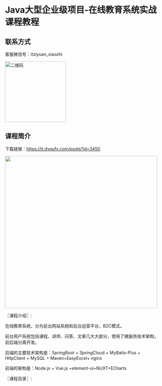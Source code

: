 # Java大型企业级项目-在线教育系统实战课程教程

## 联系方式

客服微信号：itziyuan_xiaozhi

<img src="https://ziyuanyun.oss-cn-guangzhou.aliyuncs.com/common/20240614073449/666b82192834a.jpg" width="200" height="200" alt="二维码">

## 课程简介

下载链接：https://it.dyqufx.com/posts?id=3450

<img src="https://ziyuanyun.oss-cn-guangzhou.aliyuncs.com/yun/20240515185156/664493cc82f71.jpg" width="500" alt="">

  〖课程介绍〗:

 在线教育系统，分为前台网站系统和后台运营平台，B2C模式。

 前台用户系统包括课程、讲师、问答、文章几大大部分，使用了微服务技术架构，前后端分离开发。

 后端的主要技术架构是：SpringBoot + SpringCloud + MyBatis-Plus + HttpClient + MySQL + Maven+EasyExcel+ nginx

 前端的架构是：Node.js + Vue.js +element-ui+NUXT+ECharts

 〖课程目录〗:

  
